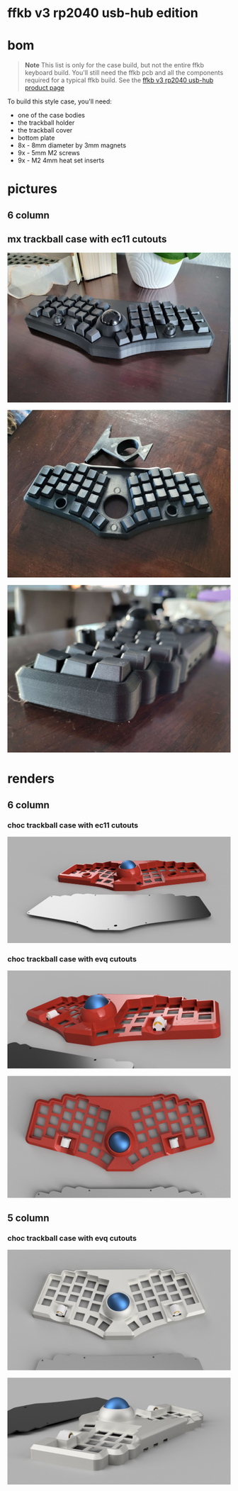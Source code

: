 # ffkb v3 rp2040 usb-hub edition

# bom

> **Note**
> This list is only for the case build, but not the entire ffkb keyboard build. You'll still need the ffkb pcb and all the components required for a typical ffkb build. See the [ffkb v3 rp2040 usb-hub product page](https://fingerpunch.xyz/product/faux-fox-keyboard-v3-rp2040-hub)

To build this style case, you'll need:
* one of the case bodies
* the trackball holder
* the trackball cover
* bottom plate
* 8x - 8mm diameter by 3mm magnets
* 9x - 5mm M2 screws
* 9x - M2 4mm heat set inserts

# pictures

## 6 column

## mx trackball case with ec11 cutouts

![render ffkb mx trackball case 01](images/ff-rp-u3-mx-6-tr-ec-01.png)

![render ffkb mx trackball case 02](images/ff-rp-u3-mx-6-tr-ec-02.png)

![render ffkb mx trackball case 03](images/ff-rp-u3-mx-6-tr-ec-03.png)

# renders

## 6 column

### choc trackball case with ec11 cutouts

![render ffkb choc trackball case](images/ff-rp-u3-choc-6-tr-ec.png)

### choc trackball case with evq cutouts

![render ffkb choc trackball case with evq 01](images/ff-rp-u3-choc-6-tr-ev-01.png)

![render ffkb choc trackball case with evq 02](images/ff-rp-u3-choc-6-tr-ev-02.png)

## 5 column

### choc trackball case with evq cutouts

![render ffkb 5 col choc trackball case with evq 01](images/ff-rp-u3-choc-5-tr-ev-01.png)

![render ffkb 5 col choc trackball case with evq 02](images/ff-rp-u3-choc-5-tr-ev-02.png)